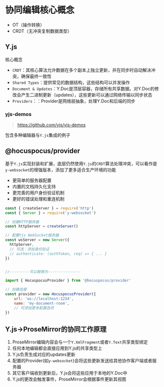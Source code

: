 # 协同编辑核心概念
- OT（操作转换）
- CRDT（无冲突复制数据类型）

## Y.js
核心概念
- `CRDT`：其核心算法允许数据在多个副本上独立更新，并在同步时自动解决冲突，确保最终一致性
- `Shared Types`：提供常见的数据结构，这些结构可以并发操作
- `Document & Updates`：Y.Doc是顶层容器，存储所有共享数据。对Y.Doc的修改会产生二进制更新（updates），这些更新可以通过网络传输以同步状态
- `Providers`：：Provider是网络层抽象，处理Y.Doc和后端的同步

### yjs-demos
> https://github.com/yjs/yjs-demos

包含多种编辑器与`Y.js`集成的例子

## @hocuspocus/provider
基于`Y.js`实现封装和扩展，底层仍然使用`Y.js`的`CRDT`算法处理冲突，可以看作是`y-websocket`的增强版本，添加了更多适合生产环境的功能
- 更简单的服务器配置
- 内置的文档持久化支持
- 更完善的用户身份验证机制
- 更好的错误处理和重连机制

```js
const { createServer } = require('http')
const { Server } = require('y-websocket')

// 创建HTTP服务器
const httpServer = createServer()

// 配置Yjs WebSocket服务器
const wsServer = new Server({
  httpServer,
  // 可选：添加身份验证
  // authenticate: (authToken, req) => { ... }
})


//---------可以替换为---------------

import { HocuspocusProvider } from '@hocuspocus/provider'

// 创建连接
const provider = new HocuspocusProvider({
    url: 'ws://localhost:1234',
    name: 'my-document-room',
    // 可添加更多配置选项
})
```

## Y.js->ProseMirror的协同工作原理

1. ProseMirror编辑内容会与一个`Y.XmlFragment`或者`Y.Text`共享类型绑定
2. 任何本地编辑都会直接应用到Y.js的共享类型上
3. Y.js负责生成对应的updates更新
4. 配置的Provider(如`y-websocket`)会将这些更新发送给其他协作客户端或者服务器
5. 其它客户端收到更新后，Y.js会将这些应用于本地的Y.Doc中
6. Y.js的更改会触发事件，ProseMirror会根据事件更新其视图

